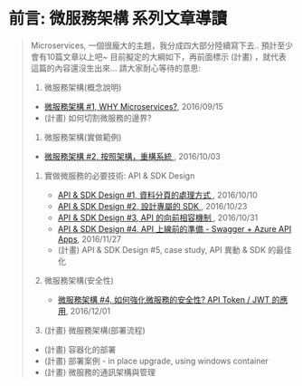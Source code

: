 # 前言: 微服務架構 系列文章導讀

> Microservices, 一個很龐大的主題，我分成四大部分陸續寫下去.. 預計至少會有10篇文章以上吧~
> 目前擬定的大綱如下，再前面標示 (計畫) ，就代表這篇的內容還沒生出來... 請大家耐心等待的意思:
>   
> 1. 微服務架構(概念說明)
>   - [微服務架構 #1, WHY Microservices?](/2016/09/15/microservice-case-study-01/), 2016/09/15
>   - (計畫) 如何切割微服務的邊界?
> 
> 1. 微服務架構(實做範例)
>   - [微服務架構 #2, 按照架構，重構系統 ](/2016/10/03/microservice2/), 2016/10/03
> 
> 1. 實做微服務的必要技術: API & SDK Design
>     - [API & SDK Design #1, 資料分頁的處理方式 ](/2016/10/10/microservice3/), 2016/10/10
>     - [API & SDK Design #2, 設計專屬的 SDK ](/2016/10/23/microservice4/), 2016/10/23
>     - [API & SDK Design #3, API 的向前相容機制 ](/2016/10/31/microservice5/), 2016/10/31
>     - [API & SDK Design #4, API 上線前的準備 - Swagger + Azure API Apps](/2016/11/27/microservice6/), 2016/11/27
>     - (計畫) API & SDK Design #5, case study, API 異動 & SDK 的最佳化
> 
> 1. 微服務架構(安全性)
>     - [微服務架構 #4, 如何強化微服務的安全性? API Token / JWT 的應用](/2016/12/01/microservice7-apitoken/), 2016/12/01
>     
> 1. (計畫) 微服務架構(部署流程)
>   - (計畫) 容器化的部署
>   - (計畫) 部署案例 - in place upgrade, using windows container
>   - (計畫) 微服務的通訊架構與管理
